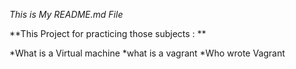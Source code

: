 *This is My README.md File*

**This Project for practicing those subjects : **

*What is a Virtual machine
*what is a vagrant
*Who wrote Vagrant

